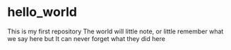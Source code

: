 # hello_world
This is my first repository
The world will little note, or little remember what we say here
but It can never forget what they did here
